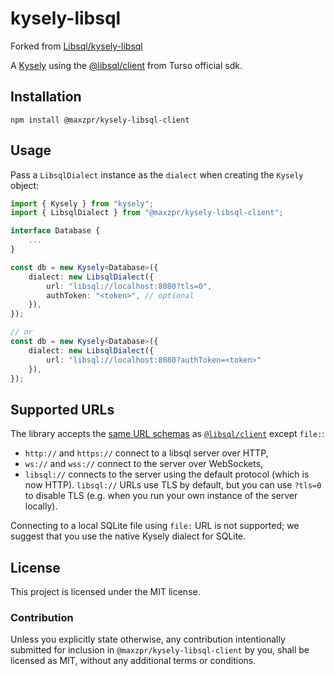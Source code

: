 # kysely-libsql

Forked from [Libsql/kysely-libsql][libsql]

A [Kysely][kysely] using the [@libsql/client][libsql-client-ts] from Turso official sdk.

[libsql]: https://github.com/libsql/kysely-libsql
[kysely]: https://github.com/koskimas/kysely

## Installation

```shell
npm install @maxzpr/kysely-libsql-client
```

## Usage

Pass a `LibsqlDialect` instance as the `dialect` when creating the `Kysely` object:

```typescript
import { Kysely } from "kysely";
import { LibsqlDialect } from "@maxzpr/kysely-libsql-client";

interface Database {
    ...
}

const db = new Kysely<Database>({
    dialect: new LibsqlDialect({
        url: "libsql://localhost:8080?tls=0",
        authToken: "<token>", // optional
    }),
});

// or
const db = new Kysely<Database>({
    dialect: new LibsqlDialect({
        url: "libsql://localhost:8080?authToken=<token>"
    }),
});
```

## Supported URLs

The library accepts the [same URL schemas][supported-urls] as [`@libsql/client`][libsql-client-ts] except `file:`:

- `http://` and `https://` connect to a libsql server over HTTP,
- `ws://` and `wss://` connect to the server over WebSockets,
- `libsql://` connects to the server using the default protocol (which is now HTTP). `libsql://` URLs use TLS by default, but you can use `?tls=0` to disable TLS (e.g. when you run your own instance of the server locally).

Connecting to a local SQLite file using `file:` URL is not supported; we suggest that you use the native Kysely dialect for SQLite.

[libsql-client-ts]: https://github.com/libsql/libsql-client-ts
[supported-urls]: https://github.com/libsql/libsql-client-ts#supported-urls

## License

This project is licensed under the MIT license.

### Contribution

Unless you explicitly state otherwise, any contribution intentionally submitted for inclusion in `@maxzpr/kysely-libsql-client` by you, shall be licensed as MIT, without any additional terms or conditions.
